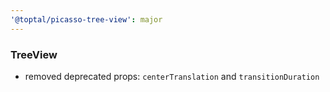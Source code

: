 ```yaml
---
'@toptal/picasso-tree-view': major
---
```


### TreeView

- removed deprecated props: `centerTranslation` and `transitionDuration`
